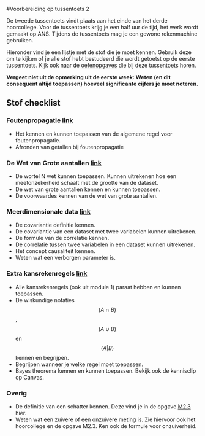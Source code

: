 #Voorbereiding op tussentoets 2

De tweede tussentoets vindt plaats aan het einde van het derde hoorcollege. 
Voor de tussentoets krijg je een half uur de tijd, het werk wordt gemaakt op ANS. Tijdens de tussentoets mag je een gewone rekenmachine gebruiken. 

Hieronder vind je een lijstje met de stof die je moet kennen. Gebruik deze om te kijken of je alle stof hebt bestudeerd die wordt getoetst op de eerste tussentoets. Kijk ook naar de [oefenopgaves](/tussentoets-ii/oefenopgaves) die bij deze tussentoets horen.

**Vergeet niet uit de opmerking uit de eerste week: 
Weten (en dit consequent altijd toepassen) hoeveel significante cijfers je moet noteren.**

## Stof checklist

### Foutenpropagatie [link](/module-2/foutenpropagatiei) 

* Het kennen en kunnen toepassen van de algemene regel voor foutenpropagatie.
* Afronden van getallen bij foutenpropagatie


### De Wet van Grote aantallen [link](/module-2/wet-van-grote-aantallen)
* De wortel N wet kunnen toepassen. Kunnen uitrekenen hoe een meetonzekerheid schaalt met de grootte van de dataset.
* De wet van grote aantallen kennen en kunnen toepassen.
* De voorwaardes kennen van de wet van grote aantallen.

### Meerdimensionale data [link](/module-2/meerdimensionale-data)
* De covariantie definitie kennen.
* De covariantie van een dataset met twee variabelen kunnen uitrekenen.
* De formule van de correlatie kennen.
* De correlatie tussen twee variabelen in een dataset kunnen uitrekenen.
* Het concept causaliteit kennen.
* Weten wat een verborgen parameter is.

### Extra kansrekenregels [link](/module-2/extra-kansrekenregels)
* Alle kansrekenregels (ook uit module 1) paraat hebben en kunnen toepassen.
* De wiskundige notaties $$(A \cap B)$$, $$(A \cup B)$$ en $$(A
|B)$$ kennen en begrijpen.
* Begrijpen wanneer je welke regel moet toepassen.
* Bayes theorema kennen en kunnen toepassen. Bekijk ook de kennisclip op Canvas.

### Overig
* De definitie van een schatter kennen. Deze vind je in de opgave [M2.3](/opdrachten-module-2/halfwaardedikteii) hier.
* Weten wat een zuivere of een onzuivere meting is. Zie hiervoor ook het hoorcollege en de opgave M2.3. Ken ook de formule voor onzuiverheid.



